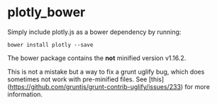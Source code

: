 # plotly_bower

Simply include plotly.js as a bower dependency by running:

`bower install plotly --save`

The bower package contains the **not** minified version v1.16.2.

This is not a mistake but a way to fix a grunt uglify bug, which does sometimes not work with pre-minified files. 
See [this] (https://github.com/gruntjs/grunt-contrib-uglify/issues/233) for more information.
